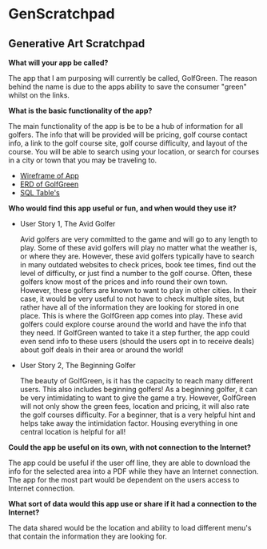 # GenScratchpad

## Generative Art Scratchpad

**What will your app be called?**

The app that I am purposing will currently be called, GolfGreen.
The reason behind the name is due to the apps ability to save
the consumer "green" whilst on the links. 

**What is the basic functionality of the app?**

The main functionality of the app is be to be a hub of
information for all golfers. The info that will be provided
will be pricing, golf course contact info, a link to the golf course site,
golf course difficulty, and layout of the course. You will be able 
to search using your location, or search for courses in a city or town 
that you may be traveling to. 

* [Wireframe of App](https://drive.google.com/open?id=1K9W7Mv8-_9f87j06k8jskFZvWIplORAv)
* [ERD of GolfGreen](https://www.lucidchart.com/invitations/accept/48a9b553-c558-4405-ae7a-de8aa7898f40)
* [SQL Table's](SQLTables.md)

**Who would find this app useful or fun, and when would they use it?**

* User Story 1, The Avid Golfer
    
   Avid golfers are very committed to the game and will go to any length to play. 
   Some of these avid golfers will play no matter what the weather is, or where 
   they are.  However, these avid golfers typically have to search in many outdated
   websites to check prices, book tee times, find out the level of difficulty, or 
   just find a number to the golf course.  Often, these golfers know most of the prices
   and info round their own town.  However, these golfers are known to want to play
   in other cities.  In their case, it would be very useful to not have to check 
   multiple sites, but rather have all of the information they are looking for stored in
   one place.  This is where the GolfGreen app comes into play. These avid golfers could 
   explore course around the world and have the info that they need.  If GolfGreen wanted 
   to take it a step further, the app could even send info to these users (should the users
   opt in to receive deals) about golf deals in their area or around the world! 

* User Story 2, The Beginning Golfer

   The beauty of GolfGreen, is it has the capacity to reach many different users. 
   This also includes beginning golfers! As a beginning golfer, it can be very intimidating
   to want to give the game a try.  However, GolfGreen will not only show the 
   green fees, location and pricing, it will also rate the golf courses difficulty. For a beginner,
   that is a very helpful hint and helps take away the intimidation factor. 
   Housing everything in one central location is helpful for all! 

**Could the app be useful on its own, with not connection to the Internet?**

The app could be useful if the user off line, they are able to download the info for the selected area into a PDF
while they have an Internet connection.  The app for the most part would be dependent on the users access to 
Internet connection. 

**What sort of data would this app use or share if it had a connection to the Internet?**

The data shared would be the location and ability to load different menu's that contain the information they are looking for. 


